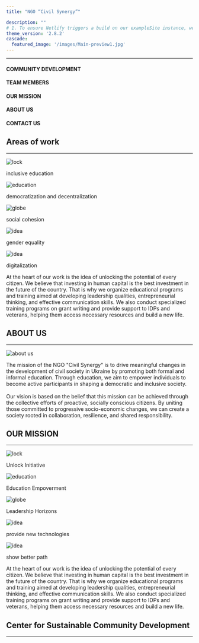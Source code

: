 ```yaml
---
title: "NGO “Civil Synergy”"

description: ""
# 1. To ensure Netlify triggers a build on our exampleSite instance, we need to change a file in the exampleSite directory.
theme_version: '2.8.2'
cascade:
  featured_image: '/images/Main-preview1.jpg'
---
```

<hr class="main-hr">
<div class="main-head"><h4 class="main-head-h4">COMMUNITY DEVELOPMENT</h4><h4 class="main-head-h4">TEAM MEMBERS</h4><h4 class="main-head-h4">OUR MISSION</h4><h4 class="main-head-h4">ABOUT US</h4><h4 class="main-head-h4">CONTACT US</h4></div>

  <article>
          <div>
            <h1 class="blockTitle">Areas of work</h1>
            <hr class="separator"/>
            <div class="blockContent" style="flex-direction: column;">
              <div class="images">
                <div id="logoContent">
                  <img src="images/education.png" alt="lock" class="main-images">
                  <p>
                    inclusive education
                  </p>
                </div>
                <div id="logoContent">
                  <img src="images/decentralization.png" alt="education" class="main-images">
                  <p>
                    democratization and decentralization
                  </p>
                </div>
                <div id="logoContent">
                  <img src="images/social behavior.png" alt="globe" class="main-images">
                  <p>
                    social cohesion
                  </p>
                </div>
                <div id="logoContent">
                  <img src="images/gender.png" alt="idea" class="main-images">
                  <p>
                    gender equality
                  </p>
                </div>
                <div id="logoContent">
                  <img src="images/digitalization.png" alt="idea" class="main-images">
                  <p>
                    digitalization
                  </p>
                </div>
              </div>
              <p class="pagagraph">At the heart of our work is the idea of unlocking the potential of every citizen.
                 We believe that investing in human capital is the best investment in the future of the country. 
                 That is why we organize educational programs and training aimed at developing leadership qualities, 
                 entrepreneurial thinking, and effective communication skills. We also conduct specialized training programs
                  on grant writing and provide support to IDPs and veterans, helping them access necessary resources and build a new life. 
              </p>
            </div>
            <h1 class="blockTitle">ABOUT US</h1>
            <hr class="separator"/>
            <div class="blockContent">
              <img src="images/about us.png" id="aboutUsImage" alt="about us"/>
              <p class="pagagraph">
                The mission of the NGO "Civil Synergy" is to drive meaningful changes in the development of civil society in Ukraine by promoting both formal and informal education. Through education, we aim to empower individuals to become active participants in shaping a democratic and inclusive society.<br/><br/>
                Our vision is based on the belief that this mission can be achieved through the collective efforts of proactive, socially conscious citizens. By uniting those committed to progressive socio-economic changes, we can create a society rooted in collaboration, resilience, and shared responsibility.<br/>
              </p>
            </div>
            <h1 class="blockTitle">OUR MISSION</h1>
            <hr class="separator"/>
            <div class="blockContent" style="flex-direction: column;">
              <div class="images">
                <div id="logoContent">
                  <img src="images/lock.png" alt="lock">
                  <p>
                    Unlock Initiative
                  </p>
                </div>
                <div id="logoContent">
                  <img src="images/education.png" alt="education">
                  <p>
                    Education Empoverment  
                  </p>
                </div>
                <div id="logoContent">
                  <img src="images/globe.png" alt="globe">
                  <p>
                    Leadership Horizons
                  </p>
                </div>
                <div id="logoContent">
                  <img src="images/lamp.png" alt="idea">
                  <p>
                    provide new technologies
                  </p>
                </div>
                <div id="logoContent">
                  <img src="images/path.png" alt="idea">
                  <p>
                    show better path
                  </p>
                </div>
              </div>
              <p class="pagagraph">At the heart of our work is the idea of unlocking the potential of every citizen.
                 We believe that investing in human capital is the best investment in the future of the country. 
                 That is why we organize educational programs and training aimed at developing leadership qualities, 
                 entrepreneurial thinking, and effective communication skills. We also conduct specialized training programs
                  on grant writing and provide support to IDPs and veterans, helping them access necessary resources and build a new life. 
              </p>
            </div>
            <h1 class="blockTitle">Center for Sustainable Community Development </h1>
            <hr class="separator"/>
          </div>

  </article>
